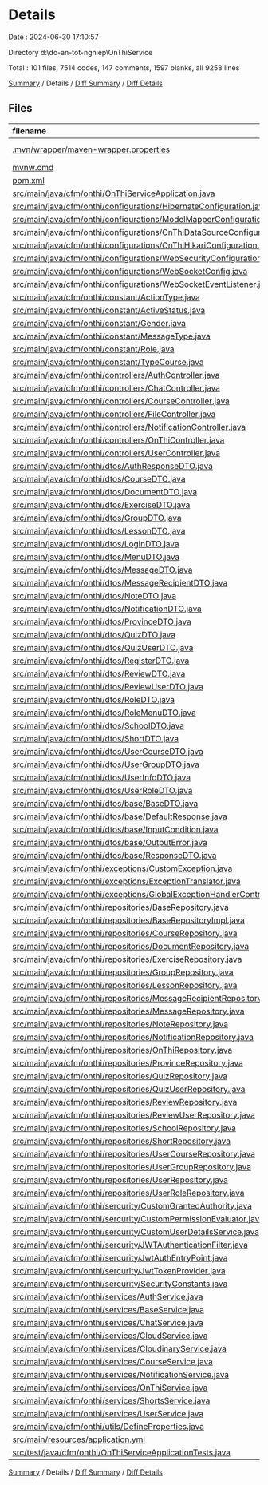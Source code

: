 # Details

Date : 2024-06-30 17:10:57

Directory d:\\do-an-tot-nghiep\\OnThiService

Total : 101 files,  7514 codes, 147 comments, 1597 blanks, all 9258 lines

[Summary](results.md) / Details / [Diff Summary](diff.md) / [Diff Details](diff-details.md)

## Files
| filename | language | code | comment | blank | total |
| :--- | :--- | ---: | ---: | ---: | ---: |
| [.mvn/wrapper/maven-wrapper.properties](/.mvn/wrapper/maven-wrapper.properties) | Java Properties | 2 | 0 | 1 | 3 |
| [mvnw.cmd](/mvnw.cmd) | Batch | 118 | 51 | 37 | 206 |
| [pom.xml](/pom.xml) | XML | 282 | 6 | 32 | 320 |
| [src/main/java/cfm/onthi/OnThiServiceApplication.java](/src/main/java/cfm/onthi/OnThiServiceApplication.java) | Java | 13 | 0 | 5 | 18 |
| [src/main/java/cfm/onthi/configurations/HibernateConfiguration.java](/src/main/java/cfm/onthi/configurations/HibernateConfiguration.java) | Java | 42 | 0 | 13 | 55 |
| [src/main/java/cfm/onthi/configurations/ModelMapperConfiguration.java](/src/main/java/cfm/onthi/configurations/ModelMapperConfiguration.java) | Java | 14 | 0 | 4 | 18 |
| [src/main/java/cfm/onthi/configurations/OnThiDataSourceConfiguration.java](/src/main/java/cfm/onthi/configurations/OnThiDataSourceConfiguration.java) | Java | 91 | 2 | 18 | 111 |
| [src/main/java/cfm/onthi/configurations/OnThiHikariConfiguration.java](/src/main/java/cfm/onthi/configurations/OnThiHikariConfiguration.java) | Java | 37 | 0 | 14 | 51 |
| [src/main/java/cfm/onthi/configurations/WebSecurityConfiguration.java](/src/main/java/cfm/onthi/configurations/WebSecurityConfiguration.java) | Java | 87 | 17 | 14 | 118 |
| [src/main/java/cfm/onthi/configurations/WebSocketConfig.java](/src/main/java/cfm/onthi/configurations/WebSocketConfig.java) | Java | 22 | 0 | 4 | 26 |
| [src/main/java/cfm/onthi/configurations/WebSocketEventListener.java](/src/main/java/cfm/onthi/configurations/WebSocketEventListener.java) | Java | 24 | 5 | 4 | 33 |
| [src/main/java/cfm/onthi/constant/ActionType.java](/src/main/java/cfm/onthi/constant/ActionType.java) | Java | 17 | 0 | 6 | 23 |
| [src/main/java/cfm/onthi/constant/ActiveStatus.java](/src/main/java/cfm/onthi/constant/ActiveStatus.java) | Java | 17 | 0 | 6 | 23 |
| [src/main/java/cfm/onthi/constant/Gender.java](/src/main/java/cfm/onthi/constant/Gender.java) | Java | 18 | 0 | 6 | 24 |
| [src/main/java/cfm/onthi/constant/MessageType.java](/src/main/java/cfm/onthi/constant/MessageType.java) | Java | 6 | 0 | 2 | 8 |
| [src/main/java/cfm/onthi/constant/Role.java](/src/main/java/cfm/onthi/constant/Role.java) | Java | 19 | 0 | 6 | 25 |
| [src/main/java/cfm/onthi/constant/TypeCourse.java](/src/main/java/cfm/onthi/constant/TypeCourse.java) | Java | 18 | 0 | 7 | 25 |
| [src/main/java/cfm/onthi/controllers/AuthController.java](/src/main/java/cfm/onthi/controllers/AuthController.java) | Java | 45 | 0 | 7 | 52 |
| [src/main/java/cfm/onthi/controllers/ChatController.java](/src/main/java/cfm/onthi/controllers/ChatController.java) | Java | 43 | 1 | 10 | 54 |
| [src/main/java/cfm/onthi/controllers/CourseController.java](/src/main/java/cfm/onthi/controllers/CourseController.java) | Java | 159 | 0 | 40 | 199 |
| [src/main/java/cfm/onthi/controllers/FileController.java](/src/main/java/cfm/onthi/controllers/FileController.java) | Java | 29 | 0 | 7 | 36 |
| [src/main/java/cfm/onthi/controllers/NotificationController.java](/src/main/java/cfm/onthi/controllers/NotificationController.java) | Java | 43 | 3 | 10 | 56 |
| [src/main/java/cfm/onthi/controllers/OnThiController.java](/src/main/java/cfm/onthi/controllers/OnThiController.java) | Java | 22 | 0 | 6 | 28 |
| [src/main/java/cfm/onthi/controllers/UserController.java](/src/main/java/cfm/onthi/controllers/UserController.java) | Java | 59 | 0 | 15 | 74 |
| [src/main/java/cfm/onthi/dtos/AuthResponseDTO.java](/src/main/java/cfm/onthi/dtos/AuthResponseDTO.java) | Java | 16 | 0 | 4 | 20 |
| [src/main/java/cfm/onthi/dtos/CourseDTO.java](/src/main/java/cfm/onthi/dtos/CourseDTO.java) | Java | 51 | 0 | 22 | 73 |
| [src/main/java/cfm/onthi/dtos/DocumentDTO.java](/src/main/java/cfm/onthi/dtos/DocumentDTO.java) | Java | 24 | 0 | 9 | 33 |
| [src/main/java/cfm/onthi/dtos/ExerciseDTO.java](/src/main/java/cfm/onthi/dtos/ExerciseDTO.java) | Java | 19 | 0 | 7 | 26 |
| [src/main/java/cfm/onthi/dtos/GroupDTO.java](/src/main/java/cfm/onthi/dtos/GroupDTO.java) | Java | 18 | 0 | 6 | 24 |
| [src/main/java/cfm/onthi/dtos/LessonDTO.java](/src/main/java/cfm/onthi/dtos/LessonDTO.java) | Java | 37 | 0 | 16 | 53 |
| [src/main/java/cfm/onthi/dtos/LoginDTO.java](/src/main/java/cfm/onthi/dtos/LoginDTO.java) | Java | 7 | 0 | 3 | 10 |
| [src/main/java/cfm/onthi/dtos/MenuDTO.java](/src/main/java/cfm/onthi/dtos/MenuDTO.java) | Java | 34 | 0 | 14 | 48 |
| [src/main/java/cfm/onthi/dtos/MessageDTO.java](/src/main/java/cfm/onthi/dtos/MessageDTO.java) | Java | 24 | 0 | 8 | 32 |
| [src/main/java/cfm/onthi/dtos/MessageRecipientDTO.java](/src/main/java/cfm/onthi/dtos/MessageRecipientDTO.java) | Java | 16 | 0 | 5 | 21 |
| [src/main/java/cfm/onthi/dtos/NoteDTO.java](/src/main/java/cfm/onthi/dtos/NoteDTO.java) | Java | 20 | 0 | 7 | 27 |
| [src/main/java/cfm/onthi/dtos/NotificationDTO.java](/src/main/java/cfm/onthi/dtos/NotificationDTO.java) | Java | 23 | 0 | 9 | 32 |
| [src/main/java/cfm/onthi/dtos/ProvinceDTO.java](/src/main/java/cfm/onthi/dtos/ProvinceDTO.java) | Java | 14 | 0 | 4 | 18 |
| [src/main/java/cfm/onthi/dtos/QuizDTO.java](/src/main/java/cfm/onthi/dtos/QuizDTO.java) | Java | 35 | 0 | 13 | 48 |
| [src/main/java/cfm/onthi/dtos/QuizUserDTO.java](/src/main/java/cfm/onthi/dtos/QuizUserDTO.java) | Java | 18 | 0 | 6 | 24 |
| [src/main/java/cfm/onthi/dtos/RegisterDTO.java](/src/main/java/cfm/onthi/dtos/RegisterDTO.java) | Java | 13 | 0 | 3 | 16 |
| [src/main/java/cfm/onthi/dtos/ReviewDTO.java](/src/main/java/cfm/onthi/dtos/ReviewDTO.java) | Java | 38 | 0 | 17 | 55 |
| [src/main/java/cfm/onthi/dtos/ReviewUserDTO.java](/src/main/java/cfm/onthi/dtos/ReviewUserDTO.java) | Java | 18 | 0 | 6 | 24 |
| [src/main/java/cfm/onthi/dtos/RoleDTO.java](/src/main/java/cfm/onthi/dtos/RoleDTO.java) | Java | 20 | 0 | 7 | 27 |
| [src/main/java/cfm/onthi/dtos/RoleMenuDTO.java](/src/main/java/cfm/onthi/dtos/RoleMenuDTO.java) | Java | 16 | 0 | 5 | 21 |
| [src/main/java/cfm/onthi/dtos/SchoolDTO.java](/src/main/java/cfm/onthi/dtos/SchoolDTO.java) | Java | 20 | 0 | 7 | 27 |
| [src/main/java/cfm/onthi/dtos/ShortDTO.java](/src/main/java/cfm/onthi/dtos/ShortDTO.java) | Java | 30 | 0 | 12 | 42 |
| [src/main/java/cfm/onthi/dtos/UserCourseDTO.java](/src/main/java/cfm/onthi/dtos/UserCourseDTO.java) | Java | 27 | 0 | 11 | 38 |
| [src/main/java/cfm/onthi/dtos/UserGroupDTO.java](/src/main/java/cfm/onthi/dtos/UserGroupDTO.java) | Java | 16 | 0 | 5 | 21 |
| [src/main/java/cfm/onthi/dtos/UserInfoDTO.java](/src/main/java/cfm/onthi/dtos/UserInfoDTO.java) | Java | 50 | 0 | 22 | 72 |
| [src/main/java/cfm/onthi/dtos/UserRoleDTO.java](/src/main/java/cfm/onthi/dtos/UserRoleDTO.java) | Java | 16 | 0 | 5 | 21 |
| [src/main/java/cfm/onthi/dtos/base/BaseDTO.java](/src/main/java/cfm/onthi/dtos/base/BaseDTO.java) | Java | 21 | 0 | 8 | 29 |
| [src/main/java/cfm/onthi/dtos/base/DefaultResponse.java](/src/main/java/cfm/onthi/dtos/base/DefaultResponse.java) | Java | 14 | 0 | 4 | 18 |
| [src/main/java/cfm/onthi/dtos/base/InputCondition.java](/src/main/java/cfm/onthi/dtos/base/InputCondition.java) | Java | 59 | 0 | 27 | 86 |
| [src/main/java/cfm/onthi/dtos/base/OutputError.java](/src/main/java/cfm/onthi/dtos/base/OutputError.java) | Java | 18 | 0 | 3 | 21 |
| [src/main/java/cfm/onthi/dtos/base/ResponseDTO.java](/src/main/java/cfm/onthi/dtos/base/ResponseDTO.java) | Java | 27 | 0 | 10 | 37 |
| [src/main/java/cfm/onthi/exceptions/CustomException.java](/src/main/java/cfm/onthi/exceptions/CustomException.java) | Java | 19 | 0 | 10 | 29 |
| [src/main/java/cfm/onthi/exceptions/ExceptionTranslator.java](/src/main/java/cfm/onthi/exceptions/ExceptionTranslator.java) | Java | 14 | 0 | 5 | 19 |
| [src/main/java/cfm/onthi/exceptions/GlobalExceptionHandlerController.java](/src/main/java/cfm/onthi/exceptions/GlobalExceptionHandlerController.java) | Java | 99 | 1 | 18 | 118 |
| [src/main/java/cfm/onthi/repositories/BaseRepository.java](/src/main/java/cfm/onthi/repositories/BaseRepository.java) | Java | 24 | 0 | 22 | 46 |
| [src/main/java/cfm/onthi/repositories/BaseRepositoryImpl.java](/src/main/java/cfm/onthi/repositories/BaseRepositoryImpl.java) | Java | 47 | 0 | 19 | 66 |
| [src/main/java/cfm/onthi/repositories/CourseRepository.java](/src/main/java/cfm/onthi/repositories/CourseRepository.java) | Java | 567 | 4 | 84 | 655 |
| [src/main/java/cfm/onthi/repositories/DocumentRepository.java](/src/main/java/cfm/onthi/repositories/DocumentRepository.java) | Java | 226 | 0 | 30 | 256 |
| [src/main/java/cfm/onthi/repositories/ExerciseRepository.java](/src/main/java/cfm/onthi/repositories/ExerciseRepository.java) | Java | 154 | 0 | 38 | 192 |
| [src/main/java/cfm/onthi/repositories/GroupRepository.java](/src/main/java/cfm/onthi/repositories/GroupRepository.java) | Java | 261 | 0 | 38 | 299 |
| [src/main/java/cfm/onthi/repositories/LessonRepository.java](/src/main/java/cfm/onthi/repositories/LessonRepository.java) | Java | 308 | 1 | 46 | 355 |
| [src/main/java/cfm/onthi/repositories/MessageRecipientRepository.java](/src/main/java/cfm/onthi/repositories/MessageRecipientRepository.java) | Java | 112 | 0 | 24 | 136 |
| [src/main/java/cfm/onthi/repositories/MessageRepository.java](/src/main/java/cfm/onthi/repositories/MessageRepository.java) | Java | 156 | 0 | 24 | 180 |
| [src/main/java/cfm/onthi/repositories/NoteRepository.java](/src/main/java/cfm/onthi/repositories/NoteRepository.java) | Java | 179 | 0 | 38 | 217 |
| [src/main/java/cfm/onthi/repositories/NotificationRepository.java](/src/main/java/cfm/onthi/repositories/NotificationRepository.java) | Java | 151 | 0 | 29 | 180 |
| [src/main/java/cfm/onthi/repositories/OnThiRepository.java](/src/main/java/cfm/onthi/repositories/OnThiRepository.java) | Java | 19 | 0 | 9 | 28 |
| [src/main/java/cfm/onthi/repositories/ProvinceRepository.java](/src/main/java/cfm/onthi/repositories/ProvinceRepository.java) | Java | 150 | 0 | 38 | 188 |
| [src/main/java/cfm/onthi/repositories/QuizRepository.java](/src/main/java/cfm/onthi/repositories/QuizRepository.java) | Java | 136 | 0 | 31 | 167 |
| [src/main/java/cfm/onthi/repositories/QuizUserRepository.java](/src/main/java/cfm/onthi/repositories/QuizUserRepository.java) | Java | 145 | 0 | 30 | 175 |
| [src/main/java/cfm/onthi/repositories/ReviewRepository.java](/src/main/java/cfm/onthi/repositories/ReviewRepository.java) | Java | 221 | 5 | 43 | 269 |
| [src/main/java/cfm/onthi/repositories/ReviewUserRepository.java](/src/main/java/cfm/onthi/repositories/ReviewUserRepository.java) | Java | 195 | 1 | 37 | 233 |
| [src/main/java/cfm/onthi/repositories/SchoolRepository.java](/src/main/java/cfm/onthi/repositories/SchoolRepository.java) | Java | 150 | 2 | 35 | 187 |
| [src/main/java/cfm/onthi/repositories/ShortRepository.java](/src/main/java/cfm/onthi/repositories/ShortRepository.java) | Java | 228 | 0 | 37 | 265 |
| [src/main/java/cfm/onthi/repositories/UserCourseRepository.java](/src/main/java/cfm/onthi/repositories/UserCourseRepository.java) | Java | 220 | 0 | 45 | 265 |
| [src/main/java/cfm/onthi/repositories/UserGroupRepository.java](/src/main/java/cfm/onthi/repositories/UserGroupRepository.java) | Java | 111 | 0 | 23 | 134 |
| [src/main/java/cfm/onthi/repositories/UserRepository.java](/src/main/java/cfm/onthi/repositories/UserRepository.java) | Java | 355 | 1 | 47 | 403 |
| [src/main/java/cfm/onthi/repositories/UserRoleRepository.java](/src/main/java/cfm/onthi/repositories/UserRoleRepository.java) | Java | 101 | 0 | 25 | 126 |
| [src/main/java/cfm/onthi/sercurity/CustomGrantedAuthority.java](/src/main/java/cfm/onthi/sercurity/CustomGrantedAuthority.java) | Java | 15 | 0 | 5 | 20 |
| [src/main/java/cfm/onthi/sercurity/CustomPermissionEvaluator.java](/src/main/java/cfm/onthi/sercurity/CustomPermissionEvaluator.java) | Java | 33 | 0 | 6 | 39 |
| [src/main/java/cfm/onthi/sercurity/CustomUserDetailsService.java](/src/main/java/cfm/onthi/sercurity/CustomUserDetailsService.java) | Java | 49 | 2 | 8 | 59 |
| [src/main/java/cfm/onthi/sercurity/JWTAuthenticationFilter.java](/src/main/java/cfm/onthi/sercurity/JWTAuthenticationFilter.java) | Java | 49 | 0 | 9 | 58 |
| [src/main/java/cfm/onthi/sercurity/JwtAuthEntryPoint.java](/src/main/java/cfm/onthi/sercurity/JwtAuthEntryPoint.java) | Java | 16 | 0 | 3 | 19 |
| [src/main/java/cfm/onthi/sercurity/JwtTokenProvider.java](/src/main/java/cfm/onthi/sercurity/JwtTokenProvider.java) | Java | 97 | 21 | 21 | 139 |
| [src/main/java/cfm/onthi/sercurity/SecurityConstants.java](/src/main/java/cfm/onthi/sercurity/SecurityConstants.java) | Java | 4 | 0 | 2 | 6 |
| [src/main/java/cfm/onthi/services/AuthService.java](/src/main/java/cfm/onthi/services/AuthService.java) | Java | 76 | 2 | 12 | 90 |
| [src/main/java/cfm/onthi/services/BaseService.java](/src/main/java/cfm/onthi/services/BaseService.java) | Java | 60 | 4 | 21 | 85 |
| [src/main/java/cfm/onthi/services/ChatService.java](/src/main/java/cfm/onthi/services/ChatService.java) | Java | 59 | 0 | 10 | 69 |
| [src/main/java/cfm/onthi/services/CloudService.java](/src/main/java/cfm/onthi/services/CloudService.java) | Java | 31 | 12 | 10 | 53 |
| [src/main/java/cfm/onthi/services/CloudinaryService.java](/src/main/java/cfm/onthi/services/CloudinaryService.java) | Java | 41 | 0 | 10 | 51 |
| [src/main/java/cfm/onthi/services/CourseService.java](/src/main/java/cfm/onthi/services/CourseService.java) | Java | 368 | 0 | 41 | 409 |
| [src/main/java/cfm/onthi/services/NotificationService.java](/src/main/java/cfm/onthi/services/NotificationService.java) | Java | 49 | 0 | 9 | 58 |
| [src/main/java/cfm/onthi/services/OnThiService.java](/src/main/java/cfm/onthi/services/OnThiService.java) | Java | 26 | 0 | 9 | 35 |
| [src/main/java/cfm/onthi/services/ShortsService.java](/src/main/java/cfm/onthi/services/ShortsService.java) | Java | 58 | 0 | 11 | 69 |
| [src/main/java/cfm/onthi/services/UserService.java](/src/main/java/cfm/onthi/services/UserService.java) | Java | 69 | 0 | 11 | 80 |
| [src/main/java/cfm/onthi/utils/DefineProperties.java](/src/main/java/cfm/onthi/utils/DefineProperties.java) | Java | 15 | 1 | 3 | 19 |
| [src/main/resources/application.yml](/src/main/resources/application.yml) | YAML | 56 | 5 | 7 | 68 |
| [src/test/java/cfm/onthi/OnThiServiceApplicationTests.java](/src/test/java/cfm/onthi/OnThiServiceApplicationTests.java) | Java | 9 | 0 | 5 | 14 |

[Summary](results.md) / Details / [Diff Summary](diff.md) / [Diff Details](diff-details.md)